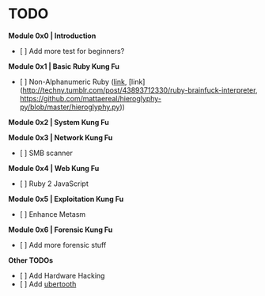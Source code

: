 # TODO

**Module 0x0 \| Introduction**

* \[ \] Add more test for beginners? 

**Module 0x1 \| Basic Ruby Kung Fu**

* \[ \] Non-Alphanumeric Ruby \([link](https://threeifbywhiskey.github.io/2014/03/05/non-alphanumeric-ruby-for-fun-and-not-much-else/), [link](http://techny.tumblr.com/post/43893712330/ruby-brainfuck-interpreter, https://github.com/mattaereal/hieroglyphy-py/blob/master/hieroglyphy.py)\)

**Module 0x2 \| System Kung Fu**

**Module 0x3 \| Network Kung Fu**

* \[ \] SMB scanner

**Module 0x4 \| Web Kung Fu**

* \[ \] Ruby 2 JavaScript 

**Module 0x5 \| Exploitation Kung Fu**

* \[ \] Enhance Metasm 

**Module 0x6 \| Forensic Kung Fu**

* \[ \] Add more forensic stuff 

**Other TODOs**

* \[ \] Add Hardware Hacking
* \[ \] Add [ubertooth](http://www.evilsocket.net/2015/02/12/rubertooth-a-complete-ruby-porting-of-the-ubertooth-libraries-and-utilities/) 




